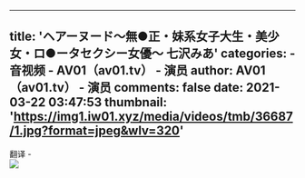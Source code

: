 
---
title: 'ヘアーヌード～無●正・妹系女子大生・美少女・ロ●ータセクシー女優～ 七沢みあ'
categories: 
    - 音视频
    - AV01（av01.tv） - 演员
author: AV01（av01.tv） - 演员
comments: false
date: 2021-03-22 03:47:53
thumbnail: 'https://img1.iw01.xyz/media/videos/tmb/36687/1.jpg?format=jpeg&wlv=320'
---

<div>   
翻译
-
<br><img src="https://img1.iw01.xyz/media/videos/tmb/36687/1.jpg?format=jpeg&wlv=320" referrerpolicy="no-referrer">  
</div>
            